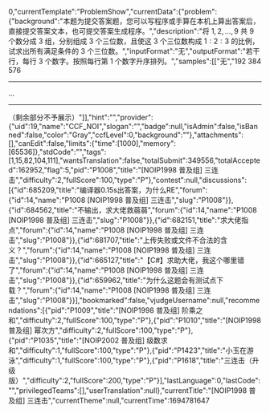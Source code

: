 0,"currentTemplate":"ProblemShow","currentData":{"problem":{"background":"本题为提交答案题，您可以写程序或手算在本机上算出答案后，直接提交答案文本，也可提交答案生成程序。","description":"将 $1, 2, \ldots , 9$ 共 $9$ 个数分成 $3$ 组，分别组成 $3$ 个三位数，且使这 $3$ 个三位数构成 $1 : 2 : 3$ 的比例，试求出所有满足条件的 $3$ 个三位数。","inputFormat":"无","outputFormat":"若干行，每行 $3$ 个数字。按照每行第 $1$ 个数字升序排列。","samples":[["无","192 384 576
* * *
...

* * *
（剩余部分不予展示）"]],"hint":"","provider":{"uid":19,"name":"CCF_NOI","slogan":"","badge":null,"isAdmin":false,"isBanned":false,"color":"Gray","ccfLevel":0,"background":""},"attachments":[],"canEdit":false,"limits":{"time":[1000],"memory":[65536]},"stdCode":"","tags":[1,15,82,104,111],"wantsTranslation":false,"totalSubmit":349556,"totalAccepted":162952,"flag":5,"pid":"P1008","title":"[NOIP1998 普及组] 三连击","difficulty":2,"fullScore":100,"type":"P"},"contest":null,"discussions":[{"id":685209,"title":"编译器0.15s出答案，为什么RE","forum":{"id":14,"name":"P1008 [NOIP1998 普及组] 三连击","slug":"P1008"}},{"id":684562,"title":"不输出，求大佬救蒻蒻","forum":{"id":14,"name":"P1008 [NOIP1998 普及组] 三连击","slug":"P1008"}},{"id":682151,"title":"求大佬指点","forum":{"id":14,"name":"P1008 [NOIP1998 普及组] 三连击","slug":"P1008"}},{"id":681707,"title":"上传失败或文件不合法的含义？","forum":{"id":14,"name":"P1008 [NOIP1998 普及组] 三连击","slug":"P1008"}},{"id":665127,"title":"【C#】求助大佬，我这个哪里错了","forum":{"id":14,"name":"P1008 [NOIP1998 普及组] 三连击","slug":"P1008"}},{"id":659962,"title":"为什么这题会有测试点下载？","forum":{"id":14,"name":"P1008 [NOIP1998 普及组] 三连击","slug":"P1008"}}],"bookmarked":false,"vjudgeUsername":null,"recommendations":[{"pid":"P1009","title":"[NOIP1998 普及组] 阶乘之和","difficulty":2,"fullScore":100,"type":"P"},{"pid":"P1010","title":"[NOIP1998 普及组] 幂次方","difficulty":2,"fullScore":100,"type":"P"},{"pid":"P1035","title":"[NOIP2002 普及组] 级数求和","difficulty":1,"fullScore":100,"type":"P"},{"pid":"P1423","title":"小玉在游泳","difficulty":1,"fullScore":100,"type":"P"},{"pid":"P1618","title":"三连击（升级版）","difficulty":2,"fullScore":200,"type":"P"}],"lastLanguage":0,"lastCode":"","privilegedTeams":[],"userTranslation":null},"currentTitle":"[NOIP1998 普及组] 三连击","currentTheme":null,"currentTime":1694781647